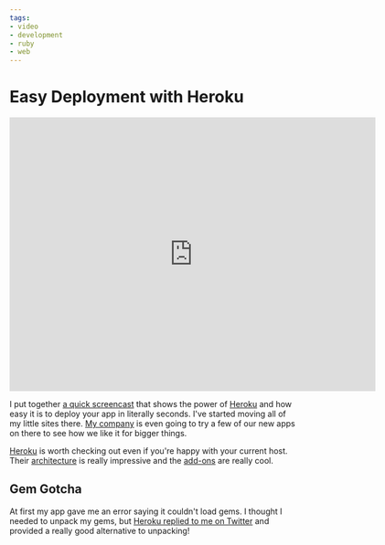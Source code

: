 ```yaml
---
tags:
- video
- development
- ruby
- web
---
```


# Easy Deployment with Heroku

<div class="video vimeo"><iframe src="
https://player.vimeo.com/video/7465783?title=0&amp;byline=0&amp;portrait=0&amp;color=f05b35" width="640" height="480" frameborder="0" webkitAllowFullScreen mozallowfullscreen allowFullScreen></iframe></div>

I put together [a quick screencast](http://vimeo.com/7465783) that shows the power of [Heroku][] and how easy it is to deploy your app in literally seconds. I've started moving all of my little sites there. [My company](http://tastefulworks.com) is even going to try a few of our new apps on there to see how we like it for bigger things.

[Heroku][] is worth checking out even if you're happy with your current host. Their [architecture](http://heroku.com/how/architecture) is really impressive and the [add-ons](http://addons.heroku.com/) are really cool.

[Heroku]: http://heroku.com/

## Gem Gotcha

At first my app gave me an error saying it couldn't load gems. I thought I needed to unpack my gems, but [Heroku replied to me on Twitter](http://twitter.com/heroku/status/5485647467) and provided a really good alternative to unpacking!
